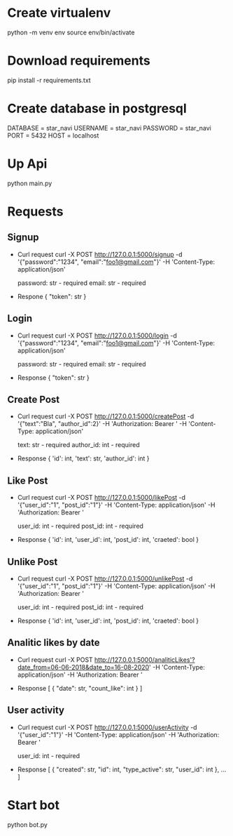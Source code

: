 # Create virtualenv

python -m venv env
source env/bin/activate

# Download requirements

pip install -r requirements.txt

# Create database in postgresql

DATABASE = star_navi
USERNAME = star_navi
PASSWORD = star_navi
PORT = 5432
HOST = localhost

# Up Api

python main.py

# Requests

## Signup

- Curl request
  curl -X POST http://127.0.0.1:5000/signup -d '{"password":"1234", "email":"foo1@gmail.com"}' -H 'Content-Type: application/json'

  password: str - required
  email: str - required

- Respone
  {
  "token": str
  }

## Login

- Curl request
  curl -X POST http://127.0.0.1:5000/login -d '{"password":"1234", "email":"foo1@gmail.com"}' -H 'Content-Type: application/json'

  password: str - required
  email: str - required

- Response
  {
  "token": str
  }

## Create Post

- Curl request
  curl -X POST http://127.0.0.1:5000/createPost -d '{"text":"Bla", "author_id":2}' -H 'Authorization: Bearer <JWT>' -H 'Content-Type: application/json'

  text: str - required
  author_id: int - required

- Response
  {
  'id': int,
  'text': str,
  'author_id': int
  }

## Like Post

- Curl request
  curl -X POST http://127.0.0.1:5000/likePost -d '{"user_id":"1", "post_id":"1"}' -H 'Content-Type: application/json' -H 'Authorization: Bearer <JWT>'

  user_id: int - required
  post_id: int - required

- Response
  {
  'id': int,
  'user_id': int,
  'post_id': int,
  'craeted': bool
  }

## Unlike Post

- Curl request
  curl -X POST http://127.0.0.1:5000/unlikePost -d '{"user_id":"1", "post_id":"1"}' -H 'Content-Type: application/json' -H 'Authorization: Bearer <JWT>'

  user_id: int - required
  post_id: int - required

- Response
  {
  'id': int,
  'user_id': int,
  'post_id': int,
  'craeted': bool
  }

## Analitic likes by date

- Curl request
  curl -X POST http://127.0.0.1:5000/analiticLikes'?date_from=06-06-2018&date_to=16-08-2020' -H 'Content-Type: application/json' -H 'Authorization: Bearer <JWT>'

- Response
  [
  {
  "date": str,
  "count_like": int
  }
  ]

## User activity

- Curl request
  curl -X POST http://127.0.0.1:5000/userActivity -d '{"user_id":"1"}' -H 'Content-Type: application/json' -H 'Authorization: Bearer <JWT>'

  user_id: int - required

- Response
  [
  {
  "created": str,
  "id": int,
  "type_active": str,
  "user_id": int
  },
  ...
  ]

# Start bot

python bot.py
